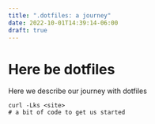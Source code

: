 ```yaml
---
title: ".dotfiles: a journey"
date: 2022-10-01T14:39:14-06:00
draft: true
---
```


# Here be dotfiles

Here we describe our journey with dotfiles

```console
curl -Lks <site>
# a bit of code to get us started
```

